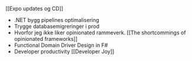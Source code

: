 [[Expo updates og CD]]

- .NET bygg pipelines optimalisering
- Trygge databasemigreringer i prod
- Hvorfor jeg ikke liker opinionated rammeverk. [[The shortcommings of opinionated frameworks]]
- Functional Domain Driver Design in F#
- Developer productivity [[Developer Joy]]